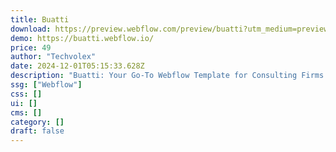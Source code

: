 ```yaml
---
title: Buatti
download: https://preview.webflow.com/preview/buatti?utm_medium=preview_link&utm_source=designer&utm_content=buatti&preview=2234e97a4112d4fef9b0ef46b242c6f9&locale=en&workflow=preview
demo: https://buatti.webflow.io/
price: 49
author: "Techvolex"
date: 2024-12-01T05:15:33.628Z
description: "Buatti: Your Go-To Webflow Template for Consulting Firms Buatti offers a seamless user experience and employs compelling calls to action to engage visitors."
ssg: ["Webflow"]
css: []
ui: []
cms: []
category: []
draft: false
---
```

